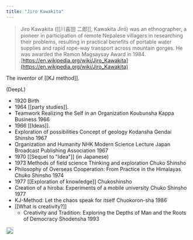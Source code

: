 ```yaml
---
title: "Jiro Kawakita"
---
```


> Jiro Kawakita ([[川喜田 二郎]], Kawakita Jirō) was an ethnographer, a pioneer in participation of remote Nepalese villagers in researching their problems, resulting in practical benefits of portable water supplies and rapid rope-way transport across mountain gorges. He was awarded the Ramon Magsaysay Award in 1984.
[https://en.wikipedia.org/wiki/Jiro_Kawakita](https://en.wikipedia.org/wiki/Jiro_Kawakita)

The inventor of [[KJ method]].

(DeepL)
- 1920 Birth
- 1964 [[party studies]].
- Teamwork Realizing the Self in an Organization Koubunsha Kappa Business 1966
- 1966 [[Ideas]].
- Exploration of possibilities Concept of geology Kodansha Gendai Shinsho 1967
- Organization and Humanity NHK Modern Science Lecture Japan Broadcast Publishing Association 1967
- 1970 [[Sequel to "Idea"]] (in Japanese)
- 1973 Methods of field science Thinking and exploration Chuko Shinsho
- Philosophy of Overseas Cooperation: From Practice in the Himalayas Chuko Shinsho 1974
- 1977 [[Exploration of knowledge]] Chukoshinsho
- Creation of a hiroba: Experiments of a mobile university Chuko Shinsho 1977
- KJ-Method: Let the chaos speak for itself Chuokoron-sha 1986
- [[What is creativity?]]
    - Creativity and Tradition: Exploring the Depths of Man and the Roots of Democracy Shodensha 1993

<img src='https://scrapbox.io/api/pages/nishio/en/icon' alt='en.icon' height="19.5"/>